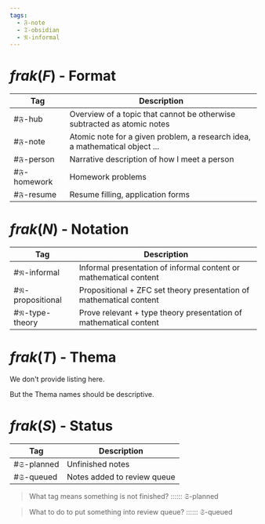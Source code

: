 ```yaml
---
tags:
  - 𝔉-note
  - 𝔗-obsidian
  - 𝔑-informal
---
```

# $frak(F)$ - Format
| Tag          | Description                                                                 |
| ------------ | --------------------------------------------------------------------------- |
| #𝔉-hub      | Overview of a topic that cannot be otherwise subtracted as atomic notes     |
| #𝔉-note     | Atomic note for a given problem, a research idea, a mathematical object ... |
| #𝔉-person   | Narrative description of how I meet a person                                |
| #𝔉-homework | Homework problems                                                           |
| #𝔉-resume   | Resume filling, application forms                                           |

# $frak(N)$ - Notation
| Tag               | Description                                                         |
| ----------------- | ------------------------------------------------------------------- |
| #𝔑-informal      | Informal presentation of informal content or mathematical content   |
| #𝔑-propositional | Propositional + ZFC set theory presentation of mathematical content |
| #𝔑-type-theory   | Prove relevant + type theory presentation of mathematical content   |

# $frak(T)$ - Thema

We don't provide listing here. 

But the Thema names should be descriptive. 

# $frak(S)$ - Status
| Tag         | Description                 |
| ----------- | --------------------------- |
| #𝔖-planned | Unfinished notes            |
| #𝔖-queued  | Notes added to review queue |

> What tag means something is not finished?
> ::::::
> 𝔖-planned
<!--SR:!2024-11-23,3,250-->

> What to do to put something into review queue?
> ::::::
> 𝔖-queued
<!--SR:!2024-11-23,3,250-->

